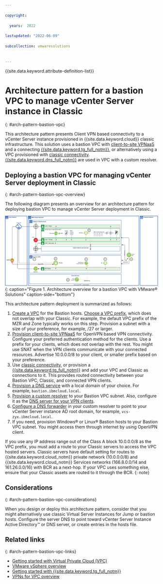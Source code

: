 ```yaml
---

copyright:

  years:  2022

lastupdated: "2022-06-09"

subcollection: vmwaresolutions


---
```


{{site.data.keyword.attribute-definition-list}}

# Architecture pattern for a bastion VPC to manage vCenter Server instance in Classic
{: #arch-pattern-bastion-vpc}

This architecture pattern presents Client VPN based connectivity to a vCenter Server instance provisioned in {{site.data.keyword.cloud}} classic infrastructure. This solution uses a bastion VPC with [client-to-site VPNaaS](/docs/vpc?topic=vpc-vpn-client-to-site-overview&interface=ui) and a connecting [{{site.data.keyword.tg_full_notm}}](/docs/transit-gateway?topic=transit-gateway-about), or alternatively using a VPC provisioned with [classic connectivity](/docs/vpc?topic=vpc-setting-up-access-to-classic-infrastructure). [{{site.data.keyword.dns_full_notm}}](/docs/dns-svcs?topic=dns-svcs-getting-started) are used in VPC with a custom resolver.

## Deploying a bastion VPC for managing vCenter Server deployment in Classic
{: #arch-pattern-bastion-vpc-overview}

The following diagram presents an overview for an architecture pattern for deploying bastion VPC to manage vCenter Server deployment in Classic.

![Architecture overview for a bastion VPC with VMware Solutions](../../images/arch-pattern-bastion-vpc.svg "The solution uses Virtual Private Cloud compute, network, storage resources, and VMware NSX-T for a Bastion host."){: caption="Figure 1. Architecture overview for a bastion VPC with VMware® Solutions" caption-side="bottom"}

This architecture pattern deployment is summarized as follows: 

1. [Create a VPC](/docs/vpc?topic=vpc-creating-vpc-resources-with-cli-and-api&interface=cli) for the Bastion hosts. [Choose a VPC prefix](/docs/vpc?topic=vpc-choosing-ip-ranges-for-your-vpc), which does not overlap with your Classic. For example, the default VPC prefix of the MZR and Zone typically works on this step. Provision a subnet with a size of your preference, for example, /27 or larger.
2. [Provision client-to-site VPNaaS](/docs/vpc?topic=vpc-vpn-client-to-site-overview) for OpenVPN based VPN connectivity. Configure your preferred authentication method for the clients. Use a prefix for your clients, which does not overlap with the rest. You might use SNAT when the VPN clients communicate with your connected resources. Advertise 10.0.0.0/8 to your client, or smaller prefix based on your preference.
3. Use [classic connectivity](/docs/vpc?topic=vpc-setting-up-access-to-classic-infrastructure), or provision a [{{site.data.keyword.tg_full_notm}}](/docs/transit-gateway?topic=transit-gateway-about) and add your VPC and Classic as connections to it. This provides routed connectivity between your Bastion VPC, Classic, and connected VPN clients.
4. [Provision a DNS service](/docs/dns-svcs?topic=dns-svcs-getting-started) with a local domain of your choice. For example, `bastion.ibmcloud.local`.
5. [Provision a custom resolver](/docs/dns-svcs?topic=dns-svcs-custom-resolver) to your Bastion VPC subnet. Also, configure it as the [DNS server for your VPN clients](/docs/vpc?topic=vpc-vpn-create-server&interface=ui).
6. [Configure a DNS forwarder](/docs/dns-svcs?topic=dns-svcs-cr-fwd-rules-add&interface=ui) in your custom resolver to point to your vCenter Server instance AD root domain, for example, `vcs-zyx.ibmcloud.local`.
7. If you need, provision Windows® or Linux® Bastion hosts to your Bastion VPC subnet. You might access them through internet by using OpenVPN client.

If you use any IP address range out of the Class A block 10.0.0.0/8 as the VPC prefix, you must add a route to your Classic servers to access the VPC hosted servers. Classic servers have default setting for routes to {{site.data.keyword.cloud_notm}} private network (10.0.0.0/8) and {{site.data.keyword.cloud_notm}} Services networks (166.8.0.0/14 and 161.26.0.0/16) with BCR as a next-hop. If your VPC uses something else, ensure that your Classic assets are routed to it through the BCR.
{: note}

## Considerations
{: #arch-pattern-bastion-vpc-considerations}

When you design or deploy this architecture pattern, consider that you might alternatively use classic Virtual Server Instances for Jump or bastion hosts. Configure the server DNS to point toward vCenter Server Instance Active Directory™ or DNS server, or create entries in the hosts file.

## Related links
{: #arch-pattern-bastion-vpc-links}

* [Getting started with Virtual Private Cloud (VPC)](/docs/vpc?topic=vpc-getting-started)
* [VMware vSphere overview](/docs/vmwaresolutions?topic=vmwaresolutions-vs_vsphereclusteroverview)
* [Getting started with {{site.data.keyword.tg_full_notm}}](/docs/transit-gateway?topic=transit-gateway-getting-started)
* [VPNs for VPC overview](/docs/vpc?topic=vpc-vpn-overview)
